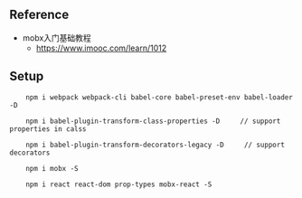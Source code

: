 ## Reference
- mobx入门基础教程
    - https://www.imooc.com/learn/1012




## Setup
```
    npm i webpack webpack-cli babel-core babel-preset-env babel-loader -D

    npm i babel-plugin-transform-class-properties -D     // support properties in calss

    npm i babel-plugin-transform-decorators-legacy -D     // support decorators

    npm i mobx -S

    npm i react react-dom prop-types mobx-react -S
```